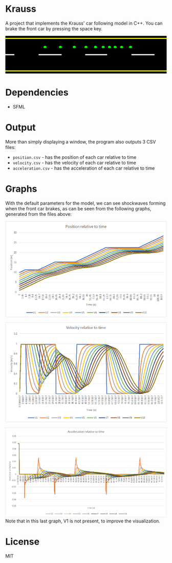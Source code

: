 
# Krauss
A project that implements the Krauss' car following model in C++.
You can brake the front car by pressing the space key.

![Screenshot](https://github.com/n42k/krauss/raw/master/screenshot.png)

# Dependencies
* SFML

# Output
More than simply displaying a window, the program also outputs 3 CSV files:
* `position.csv` - has the position of each car relative to time
* `velocity.csv` - has the velocity of each car relative to time
* `acceleration.csv` - has the acceleration of each car relative to time

# Graphs
With the default parameters for the model, we can see shockwaves forming when the front car brakes, as can be seen from the following graphs, generated from the files above:

![Position relative to time](https://github.com/n42k/krauss/raw/master/position.png)

![Position relative to time](https://github.com/n42k/krauss/raw/master/velocity.png)

![Acceleration relative to time](https://github.com/n42k/krauss/raw/master/acceleration.png)
Note that in this last graph, V1 is not present, to improve the visualization.

# License
MIT
